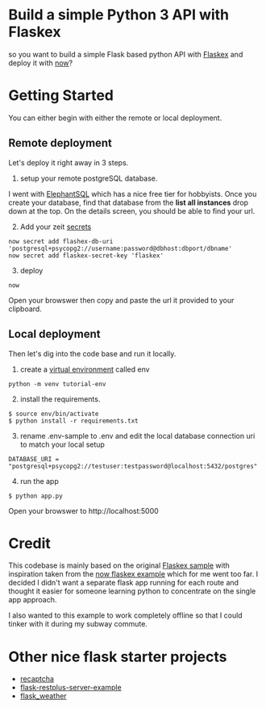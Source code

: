 # Build a simple Python 3 API with Flaskex

so you want to build a simple Flask based python API with [Flaskex](https://github.com/anfederico/Flaskex) and deploy it with [now](https://zeit.co/now)?

# Getting Started 

You can either begin with either the remote or local deployment.

## Remote deployment

Let's deploy it right away in 3 steps.

1. setup your remote postgreSQL database.

I went with [ElephantSQL](https://www.elephantsql.com/) which has a nice free tier for hobbyists. Once you create your database, find that database from the **list all instances** drop down at the top. On the details screen, you should be able to find your url. 


2. Add your zeit [secrets](https://zeit.co/docs/v2/deployments/environment-variables-and-secrets) 

```
now secret add flashex-db-uri 'postgresql+psycopg2://username:password@dbhost:dbport/dbname' 
now secret add flaskex-secret-key 'flaskex' 
```

3. deploy 

```
now
```

Open your browswer then copy and paste the url it provided to your clipboard. 

## Local deployment

Then let's dig into the code base and run it locally. 

1. create a [virtual environment](https://docs.python.org/3/tutorial/venv.html) called env

```
python -m venv tutorial-env 
```

2. install the requirements.

```
$ source env/bin/activate 
$ python install -r requirements.txt
```

3. rename .env-sample to .env and edit the local database connection uri to match your local setup

```
DATABASE_URI = "postgresql+psycopg2://testuser:testpassword@localhost:5432/postgres"
```

4. run the app 

```
$ python app.py 
```

Open your browswer to http://localhost:5000

# Credit 

This codebase is mainly based on the original [Flaskex sample](https://github.com/anfederico/Flaskex) with inspiration taken from the [now flaskex example](https://zeit.co/examples/flaskex-postgresql) which for me went too far. I decided I didn't want a separate flask app running for each route and thought it easier for someone learning python to concentrate on the single app approach. 

I also wanted to this example to work completely offline so that I could tinker with it during my subway commute. 

# Other nice flask starter projects

* [recaptcha](https://pusher.com/tutorials/google-recaptcha-flask)
* [flask-restplus-server-example](https://github.com/frol/flask-restplus-server-example)
* [flask_weather](https://github.com/M0nica/flask_weather)
